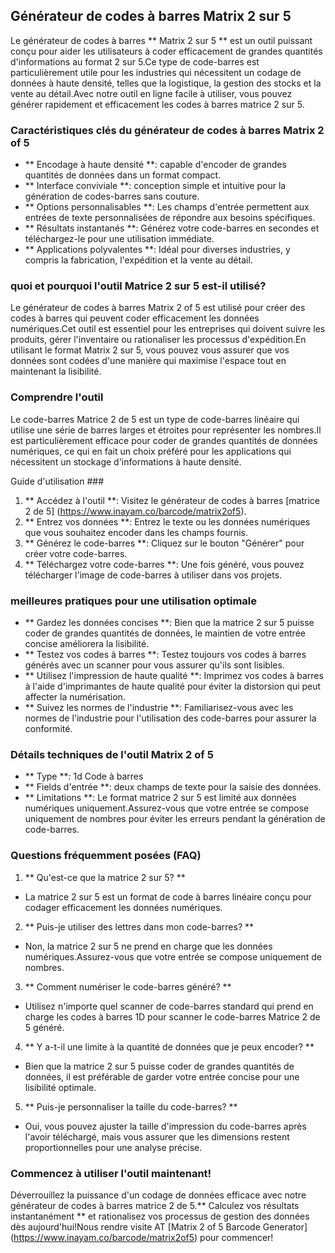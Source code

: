 ## Générateur de codes à barres Matrix 2 sur 5

Le générateur de codes à barres ** Matrix 2 sur 5 ** est un outil puissant conçu pour aider les utilisateurs à coder efficacement de grandes quantités d'informations au format 2 sur 5.Ce type de code-barres est particulièrement utile pour les industries qui nécessitent un codage de données à haute densité, telles que la logistique, la gestion des stocks et la vente au détail.Avec notre outil en ligne facile à utiliser, vous pouvez générer rapidement et efficacement les codes à barres matrice 2 sur 5.

### Caractéristiques clés du générateur de codes à barres Matrix 2 of 5
- ** Encodage à haute densité **: capable d'encoder de grandes quantités de données dans un format compact.
- ** Interface conviviale **: conception simple et intuitive pour la génération de codes-barres sans couture.
- ** Options personnalisables **: Les champs d'entrée permettent aux entrées de texte personnalisées de répondre aux besoins spécifiques.
- ** Résultats instantanés **: Générez votre code-barres en secondes et téléchargez-le pour une utilisation immédiate.
- ** Applications polyvalentes **: Idéal pour diverses industries, y compris la fabrication, l'expédition et la vente au détail.

### quoi et pourquoi l'outil Matrice 2 sur 5 est-il utilisé?
Le générateur de codes à barres Matrix 2 of 5 est utilisé pour créer des codes à barres qui peuvent coder efficacement les données numériques.Cet outil est essentiel pour les entreprises qui doivent suivre les produits, gérer l'inventaire ou rationaliser les processus d'expédition.En utilisant le format Matrix 2 sur 5, vous pouvez vous assurer que vos données sont codées d'une manière qui maximise l'espace tout en maintenant la lisibilité.

### Comprendre l'outil
Le code-barres Matrice 2 de 5 est un type de code-barres linéaire qui utilise une série de barres larges et étroites pour représenter les nombres.Il est particulièrement efficace pour coder de grandes quantités de données numériques, ce qui en fait un choix préféré pour les applications qui nécessitent un stockage d'informations à haute densité.

Guide d'utilisation ###
1. ** Accédez à l'outil **: Visitez le générateur de codes à barres [matrice 2 de 5] (https://www.inayam.co/barcode/matrix2of5).
2. ** Entrez vos données **: Entrez le texte ou les données numériques que vous souhaitez encoder dans les champs fournis.
3. ** Générez le code-barres **: Cliquez sur le bouton "Générer" pour créer votre code-barres.
4. ** Téléchargez votre code-barres **: Une fois généré, vous pouvez télécharger l'image de code-barres à utiliser dans vos projets.

### meilleures pratiques pour une utilisation optimale
- ** Gardez les données concises **: Bien que la matrice 2 sur 5 puisse coder de grandes quantités de données, le maintien de votre entrée concise améliorera la lisibilité.
- ** Testez vos codes à barres **: Testez toujours vos codes à barres générés avec un scanner pour vous assurer qu'ils sont lisibles.
- ** Utilisez l'impression de haute qualité **: Imprimez vos codes à barres à l'aide d'imprimantes de haute qualité pour éviter la distorsion qui peut affecter la numérisation.
- ** Suivez les normes de l'industrie **: Familiarisez-vous avec les normes de l'industrie pour l'utilisation des code-barres pour assurer la conformité.

### Détails techniques de l'outil Matrix 2 of 5
- ** Type **: 1d Code à barres
- ** Fields d'entrée **: deux champs de texte pour la saisie des données.
- ** Limitations **: Le format matrice 2 sur 5 est limité aux données numériques uniquement.Assurez-vous que votre entrée se compose uniquement de nombres pour éviter les erreurs pendant la génération de code-barres.

### Questions fréquemment posées (FAQ)

1. ** Qu'est-ce que la matrice 2 sur 5? **
- La matrice 2 sur 5 est un format de code à barres linéaire conçu pour codager efficacement les données numériques.

2. ** Puis-je utiliser des lettres dans mon code-barres? **
- Non, la matrice 2 sur 5 ne prend en charge que les données numériques.Assurez-vous que votre entrée se compose uniquement de nombres.

3. ** Comment numériser le code-barres généré? **
- Utilisez n'importe quel scanner de code-barres standard qui prend en charge les codes à barres 1D pour scanner le code-barres Matrice 2 de 5 généré.

4. ** Y a-t-il une limite à la quantité de données que je peux encoder? **
- Bien que la matrice 2 sur 5 puisse coder de grandes quantités de données, il est préférable de garder votre entrée concise pour une lisibilité optimale.

5. ** Puis-je personnaliser la taille du code-barres? **
- Oui, vous pouvez ajuster la taille d'impression du code-barres après l'avoir téléchargé, mais vous assurer que les dimensions restent proportionnelles pour une analyse précise.

### Commencez à utiliser l'outil maintenant!
Déverrouillez la puissance d'un codage de données efficace avec notre générateur de codes à barres matrice 2 de 5.** Calculez vos résultats instantanément ** et rationalisez vos processus de gestion des données dès aujourd'hui!Nous rendre visite AT [Matrix 2 of 5 Barcode Generator] (https://www.inayam.co/barcode/matrix2of5) pour commencer!